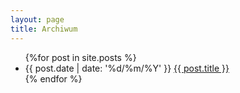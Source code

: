 ```yaml
---
layout: page
title: Archiwum
---
```


<ul>
  {%for post in site.posts %}
        <li>{{ post.date | date: '%d/%m/%Y' }} <a href="{{ post.url }}">{{ post.title }}</a></li>
  {% endfor %}
</ul>


